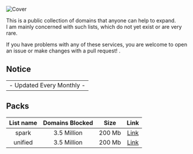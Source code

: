 ![Cover](https://energized.pro/assets/images/block_cover.svg)

This is a public collection of domains that anyone can help to expand.  
I am mainly concerned with such lists, which do not yet exist or are very rare.  

If you have problems with any of these services, you are welcome to open an issue or make changes with a pull request! 
.
## Notice

<table>
<tr>
<td>
 - Updated Every Monthly -
</td>
</tr>
</table>

## Packs

| List name | Domains Blocked | Size | Link |
| :----: | :----: | :----: | :----: |
| spark	| 3.5 Million | 200 Mb | [Link](https://perflyst.github.io/PiHoleBlocklist/AmazonFireTV.txt) |
| unified	| 3.5 Million | 200 Mb | [Link](https://perflyst.github.io/PiHoleBlocklist/SessionReplay.txt) | 



